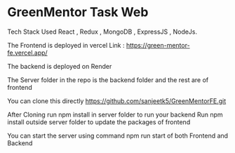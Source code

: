 # GreenMentor Task Web

Tech Stack Used
React , Redux , MongoDB , ExpressJS , NodeJs.

The Frontend is deployed in vercel
Link : https://green-mentor-fe.vercel.app/

The backend is deployed on Render

The Server folder in the repo is the backend folder and the rest are of frontend

You can clone this directly 
https://github.com/sanjeetk5/GreenMentorFE.git

After Cloning run npm install in server folder to run your backend
Run npm install outside server folder to update the packages of frontend

You can start the server using command npm run start of both Frontend and Backend



